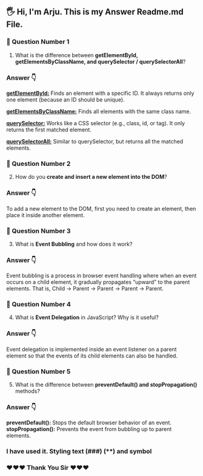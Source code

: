 ## 🖐 Hi, I'm Arju. This is my Answer Readme.md File.

### 🚩 Question Number 1
1. What is the difference between **getElementById, getElementsByClassName, and querySelector / querySelectorAll**?

### Answer 👇

<u>**getElementById:**</u> Finds an element with a specific ID. It always returns only one element (because an ID should be unique).

<u>**getElementsByClassName:**</u> Finds all elements with the same class name.

<u>**querySelector:**</u> Works like a CSS selector (e.g., class, id, or tag). It only returns the first matched element.

<u>**querySelectorAll:**</u> Similar to querySelector, but returns all the matched elements.



### 🚩 Question Number 2
2. How do you **create and insert a new element into the DOM**?

### Answer 👇
To add a new element to the DOM, first you need to create an element, then place it inside another element.


### 🚩 Question Number 3
3. What is **Event Bubbling** and how does it work?

### Answer 👇
Event bubbling is a process in browser event handling where when an event occurs on a child element, it gradually propagates “upward” to the parent elements. That is, Child → Parent → Parent → Parent → Parent.


### 🚩 Question Number 4
4. What is **Event Delegation** in JavaScript? Why is it useful?

### Answer 👇
Event delegation is implemented inside an event listener on a parent element so that the events of its child elements can also be handled.


### 🚩 Question Number 5
5. What is the difference between **preventDefault() and stopPropagation()** methods?

### Answer 👇
**preventDefault():** Stops the default browser behavior of an event.
**stopPropagation():** Prevents the event from bubbling up to parent elements.


### I have used it. Styling text (###) (**) and symbol


### ❤️️❤️️❤️️  Thank You Sir ❤️️❤️️❤️️

